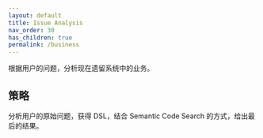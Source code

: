 ```yaml
---
layout: default
title: Issue Analysis
nav_order: 30
has_children: true
permalink: /business
---
```


根据用户的问题，分析现在遗留系统中的业务。

## 策略

分析用户的原始问题，获得 DSL，结合 Semantic Code Search 的方式，给出最后的结果。
